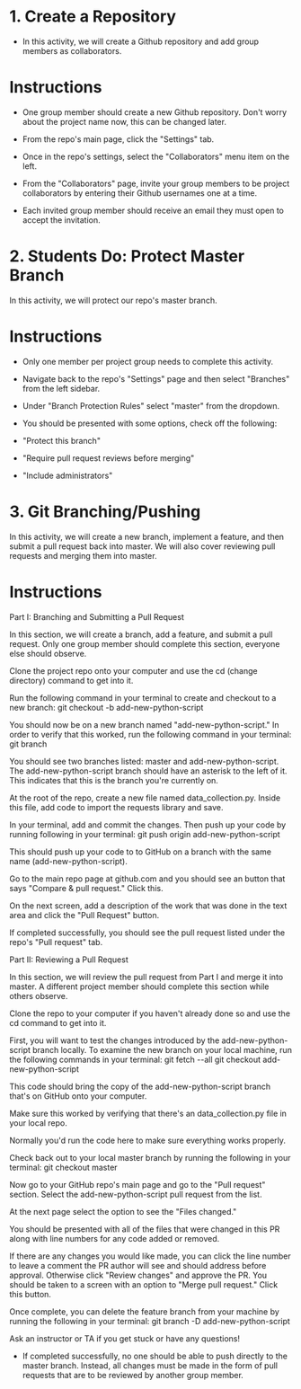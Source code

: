 # 1. Create a Repository



- In this activity, we will create a Github repository and add group members as collaborators.

# Instructions


- One group member should create a new Github repository. Don't worry about the project name now, this can be changed later.


- From the repo's main page, click the "Settings" tab.


- Once in the repo's settings, select the "Collaborators" menu item on the left.


- From the "Collaborators" page, invite your group members to be project collaborators by entering their Github usernames one at a time.


- Each invited group member should receive an email they must open to accept the invitation.



# 2. Students Do: Protect Master Branch
In this activity, we will protect our repo's master branch.

# Instructions


- Only one member per project group needs to complete this activity.


- Navigate back to the repo's "Settings" page and then select "Branches" from the left sidebar.


- Under "Branch Protection Rules" select "master" from the dropdown.


- You should be presented with some options, check off the following:


- "Protect this branch"


- "Require pull request reviews before merging"


- "Include administrators"


# 3. Git Branching/Pushing


In this activity, we will create a new branch, implement a feature, and then submit a pull request back into master. We will also cover reviewing pull requests and merging them into master.

# Instructions

Part I: Branching and Submitting a Pull Request


In this section, we will create a branch, add a feature, and submit a pull request. Only one group member should complete this section, everyone else should observe.


Clone the project repo onto your computer and use the cd (change directory) command to get into it.


Run the following command in your terminal to create and checkout to a new branch:
git checkout -b add-new-python-script


You should now be on a new branch named "add-new-python-script." In order to verify that this worked, run the following command in your terminal:
git branch


You should see two branches listed: master and add-new-python-script. The add-new-python-script branch should have an asterisk to the left of it. This indicates that this is the branch you're currently on.


At the root of the repo, create a new file named data_collection.py. Inside this file, add code to import the requests library and save.


In your terminal, add and commit the changes. Then push up your code by running following in your terminal:
git push origin add-new-python-script


This should push up your code to to GitHub on a branch with the same name (add-new-python-script).


Go to the main repo page at github.com and you should see an button that says "Compare & pull request." Click this.


On the next screen, add a description of the work that was done in the text area and click the "Pull Request" button.


If completed successfully, you should see the pull request listed under the repo's "Pull request" tab.



Part II: Reviewing a Pull Request


In this section, we will review the pull request from Part I and merge it into master. A different project member should complete this section while others observe.


Clone the repo to your computer if you haven't already done so and use the cd command to get into it.


First, you will want to test the changes introduced by the add-new-python-script branch locally. To examine the new branch on your local machine, run the following commands in your terminal:
git fetch --all
git checkout add-new-python-script


This code should bring the copy of the add-new-python-script branch that's on GitHub onto your computer.


Make sure this worked by verifying that there's an data_collection.py file in your local repo.


Normally you'd run the code here to make sure everything works properly.




Check back out to your local master branch by running the following in your terminal:
git checkout master


Now go to your GitHub repo's main page and go to the "Pull request" section. Select the add-new-python-script pull request from the list.


At the next page select the option to see the "Files changed."


You should be presented with all of the files that were changed in this PR along with line numbers for any code added or removed.


If there are any changes you would like made, you can click the line number to leave a comment the PR author will see and should address before approval. Otherwise click "Review changes" and approve the PR. You should be taken to a screen with an option to "Merge pull request." Click this button.


Once complete, you can delete the feature branch from your machine by running the following in your terminal:
git branch -D add-new-python-script


Ask an instructor or TA if you get stuck or have any questions!




- If completed successfully, no one should be able to push directly to the master branch. Instead, all changes must be made in the form of pull requests that are to be reviewed by another group member.



